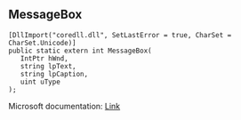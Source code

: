 ## MessageBox

```
[DllImport("coredll.dll", SetLastError = true, CharSet = CharSet.Unicode)]
public static extern int MessageBox(
   IntPtr hWnd,
   string lpText,
   string lpCaption,
   uint uType
);
```

Microsoft documentation: [Link](https://docs.microsoft.com/en-us/windows/win32/api/winuser/nf-winuser-messageboxw)
